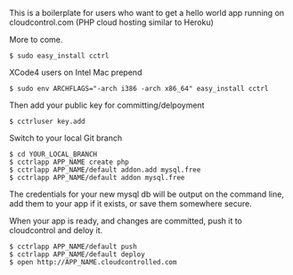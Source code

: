This is a boilerplate for users who want to get a hello world app running on cloudcontrol.com (PHP cloud hosting similar to Heroku)

More to come.

    $ sudo easy_install cctrl

XCode4 users on Intel Mac prepend 

    $ sudo env ARCHFLAGS="-arch i386 -arch x86_64" easy_install cctrl

Then add your public key for committing/delpoyment

    $ cctrluser key.add

Switch to your local Git branch

    $ cd YOUR_LOCAL_BRANCH
    $ cctrlapp APP_NAME create php
    $ cctrlapp APP_NAME/default addon.add mysql.free
    $ cctrlapp APP_NAME/default addon mysql.free
    
The credentials for your new mysql db will be output on the command line, add them to your app if it exists, or save them somewhere secure.

When your app is ready, and changes are committed, push it to cloudcontrol and deloy it.    
    
    $ cctrlapp APP_NAME/default push
    $ cctrlapp APP_NAME/default deploy
    $ open http://APP_NAME.cloudcontrolled.com